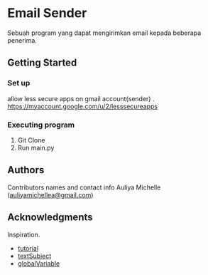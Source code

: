 # Email Sender

Sebuah program yang dapat mengirimkan email kepada beberapa penerima.

## Getting Started

### Set up

allow less secure apps on gmail account(sender) .
https://myaccount.google.com/u/2/lesssecureapps

### Executing program

1. Git Clone
2. Run main.py

## Authors

Contributors names and contact info
Auliya Michelle (auliyamichellea@gmail.com)

## Acknowledgments

Inspiration.

- [tutorial](https://realpython.com/python-send-email/)
- [textSubject](https://gist.github.com/PurpleBooth/109311bb0361f32d87a2)
- [globalVariable](https://stackoverflow.com/questions/10588317/python-function-global-variables)
